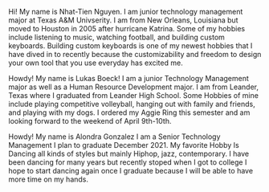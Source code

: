 
Hi! My name is Nhat-Tien Nguyen. I am junior technology management major at Texas A&M Univserity. I am from New Orleans, Louisiana but moved to Houston in 2005 after hurricane Katrina. Some of my hobbies include listening to music, watching football, and building custom keyboards. Building custom keyboards is one of my newest hobbies that I have dived in to recently because the customizability and freedom to design your own tool that you use everyday has excited me. 

Howdy! My name is Lukas Boeck!
I am a junior Technology Management major as well as a Human Resource Development major.
I am from Leander, Texas where I graduated from Leander High School.
Some Hobbies of mine include playing competitive volleyball, hanging out with family and friends, and playing with my dogs.
I ordered my Aggie Ring this semester and am looking forward to the weekend of April 9th-10th.

Howdy! My name is Alondra Gonzalez
I am a Senior Technology Management  I plan to graduate December 2021. 
My favorite Hobby Is Dancing all kinds of styles but mainly Hiphop, jazz, contemporary.
I have been dancing for many years but recently stoped when I got to college I hope to start dancing again once I graduate because I will be able to  have more time on my hands.
